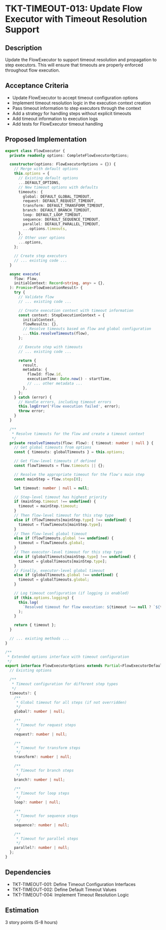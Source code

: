# TKT-TIMEOUT-013: Update Flow Executor with Timeout Resolution Support

## Description

Update the FlowExecutor to support timeout resolution and propagation to step executors. This will ensure that timeouts are properly enforced throughout flow execution.

## Acceptance Criteria

- Update FlowExecutor to accept timeout configuration options
- Implement timeout resolution logic in the execution context creation
- Pass timeout information to step executors through the context
- Add a strategy for handling steps without explicit timeouts
- Add timeout information to execution logs
- Add tests for FlowExecutor timeout handling

## Proposed Implementation

```typescript
export class FlowExecutor {
  private readonly options: CompleteFlowExecutorOptions;

  constructor(options: FlowExecutorOptions = {}) {
    // Merge with default options
    this.options = {
      // Existing default options
      ...DEFAULT_OPTIONS,
      // New timeout options with defaults
      timeouts: {
        global: DEFAULT_GLOBAL_TIMEOUT,
        request: DEFAULT_REQUEST_TIMEOUT,
        transform: DEFAULT_TRANSFORM_TIMEOUT,
        branch: DEFAULT_BRANCH_TIMEOUT,
        loop: DEFAULT_LOOP_TIMEOUT,
        sequence: DEFAULT_SEQUENCE_TIMEOUT,
        parallel: DEFAULT_PARALLEL_TIMEOUT,
        ...options.timeouts,
      },
      // Other user options
      ...options,
    };

    // Create step executors
    // ... existing code ...
  }

  async execute(
    flow: Flow,
    initialContext: Record<string, any> = {},
  ): Promise<FlowExecutionResult> {
    try {
      // Validate flow
      // ... existing code ...

      // Create execution context with timeout information
      const context: StepExecutionContext = {
        initialContext,
        flowResults: {},
        // Resolve timeouts based on flow and global configuration
        ...this.resolveTimeouts(flow),
      };

      // Execute step with timeouts
      // ... existing code ...

      return {
        result,
        metadata: {
          flowId: flow.id,
          executionTime: Date.now() - startTime,
          // ... other metadata ...
        },
      };
    } catch (error) {
      // Handle errors, including timeout errors
      this.logError('Flow execution failed', error);
      throw error;
    }
  }

  /**
   * Resolve timeouts for the flow and create a timeout context
   */
  private resolveTimeouts(flow: Flow): { timeout: number | null } {
    // Get global timeouts from options
    const { timeouts: globalTimeouts } = this.options;

    // Get flow-level timeouts if defined
    const flowTimeouts = flow.timeouts || {};

    // Resolve the appropriate timeout for the flow's main step
    const mainStep = flow.steps[0];

    let timeout: number | null = null;

    // Step-level timeout has highest priority
    if (mainStep.timeout !== undefined) {
      timeout = mainStep.timeout;
    }
    // Then flow-level timeout for this step type
    else if (flowTimeouts[mainStep.type] !== undefined) {
      timeout = flowTimeouts[mainStep.type];
    }
    // Then flow-level global timeout
    else if (flowTimeouts.global !== undefined) {
      timeout = flowTimeouts.global;
    }
    // Then executor-level timeout for this step type
    else if (globalTimeouts[mainStep.type] !== undefined) {
      timeout = globalTimeouts[mainStep.type];
    }
    // Finally, executor-level global timeout
    else if (globalTimeouts.global !== undefined) {
      timeout = globalTimeouts.global;
    }

    // Log timeout configuration (if logging is enabled)
    if (this.options.logging) {
      this.log(
        `Resolved timeout for flow execution: ${timeout !== null ? `${timeout}ms` : 'none'}`,
      );
    }

    return { timeout };
  }

  // ... existing methods ...
}

/**
 * Extended options interface with timeout configuration
 */
export interface FlowExecutorOptions extends Partial<FlowExecutorDefaultOptions> {
  // Existing options

  /**
   * Timeout configuration for different step types
   */
  timeouts?: {
    /**
     * Global timeout for all steps (if not overridden)
     */
    global?: number | null;

    /**
     * Timeout for request steps
     */
    request?: number | null;

    /**
     * Timeout for transform steps
     */
    transform?: number | null;

    /**
     * Timeout for branch steps
     */
    branch?: number | null;

    /**
     * Timeout for loop steps
     */
    loop?: number | null;

    /**
     * Timeout for sequence steps
     */
    sequence?: number | null;

    /**
     * Timeout for parallel steps
     */
    parallel?: number | null;
  };
}
```

## Dependencies

- TKT-TIMEOUT-001: Define Timeout Configuration Interfaces
- TKT-TIMEOUT-002: Define Default Timeout Values
- TKT-TIMEOUT-004: Implement Timeout Resolution Logic

## Estimation

3 story points (5-8 hours)
